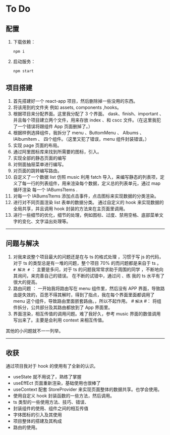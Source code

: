 # To Do

## 配置

1. 下载依赖：

   ```
   npm i
   ```

2. 启动服务：

   ```
   npm start
   ```

## 项目搭建

1. 首先搭建好一个 react-app 项目，然后删除掉一些没用的东西。
2. 将该用到的文件夹 例如 assets, components ,hooks。
3. 根据项目来分配界面。这里我分配了 3 个界面。 dask、finish、important 、 并且每个项目建立两个文件，用来存放 index 、和 cscc 文件。（在这里我犯了一个错误将跟组件 App 页面删掉了。）
4. 根据样例选择组件，我拆分了 menu 、ButtomMenu 、 Albums 、 IAlbumltem 、 四个组件。（这里又犯了错误，menu 组件封装错误。）
5. 实现 page 页面的布局。
6. 通过阿里图标库来找到所需要的图标，引入。
7. 实现全部的静态页面的编写
8. 对侧面抽屉菜单进行编写。
9. 对页面的跳转编写路由。
10. 自定义了一个数据 list 仿照 music 利用 fatch 导入，来编写静态的列表项，定义了每一行的列表组件，用来渲染每个数据，定义总的列表单元，通过 map 循环渲染 每一个 IABumsTtems .
11. 对每一个 IABumsTtems 添加点击事件，点击图标来实现数据的分类渲染。
12. 进行对不同页面渲染 list 表单的数据分类。 通过自定义的 hook 来实现数据的全局共享，并且调用 hook 封装的方法来在主页面里调用。
13. 进行一些细节的优化，细节的处理，例如图标、过度、禁用空格、底部菜单文字的变化、文字溢出处理等。

---

## 问题与解决

1. 对我来说整个项目最大的问题还是在与 ts 的格式处理 ，习惯于写 js 的代码，对于 ts 的类型总是有一堆的问题，整个项目 70% 的而问题都是来自于 ts 。 `# 解决 #` ： 主要是多问，对于 ts 的问题我常常求助于周围的同学 ，不断地向其询问，来完善自己的错误。 在不断的试错中，通过问 、练 我的 ts 水平有了很大的提高。
2. 路由问题 ： 一开始我将路由写在 menu 组件里，然后没有 APP 界面，导致路由是失效的，百思不得其解时，得到了指点，我在每个界面里面都调用了 menu 这个组件，导致路由里面嵌套路由。，所以不起作用。 # `解决` #： 将组件拆分，公共部分及其路由都放到了 App 界面里。
3. 界面渲染，相互传值的调用问题。难了我好久，参考 music 界面的数值调用写出来了。主要是会利用 context 来相互传值。

其他的小问题就不一一列举。

---

## 收获

通过项目我对于 hook 的使用有了全新的认识。

- useState 就不用说了，熟练了掌握
- useEffEct 页面重新渲染，基础使用也很棒了
- useContext 配套 StoreProvider 来实现页面整体的数据共享。也学会使用。
- 使用自定义 hook 封装函数的一些方法，然后调用。
- ts 类型的一些使用方法、技巧、错误、
- 封装组件的使用、组件之间的相互传值
- 字体图标的引入及其使用
- 项目整体的搭建及其构成
- 路由的使用。
